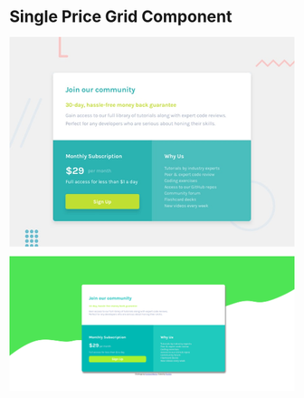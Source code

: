 # Single Price Grid Component

![Initial design](./design/desktop-preview.jpg)

![Final result](./result/desktop.png)